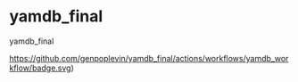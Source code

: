 # yamdb_final
yamdb_final

https://github.com/genpoplevin/yamdb_final/actions/workflows/yamdb_workflow/badge.svg)
